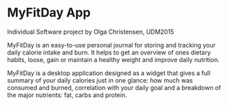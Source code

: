 # MyFitDay App

Individual Software project by Olga Christensen, UDM2015

MyFitDay is an easy-to-use personal journal for storing and tracking your daily calorie intake and burn.  It helps to get an overview of ones dietary habits, loose, gain or maintain a healthy weight and improve daily nutrition.MyFitDay is a desktop application designed as a widget that gives a full summary of your daily calories just in one glance: how much was consumed and burned, correlation with your daily goal and a breakdown of the major nutrients: fat, carbs and protein.
